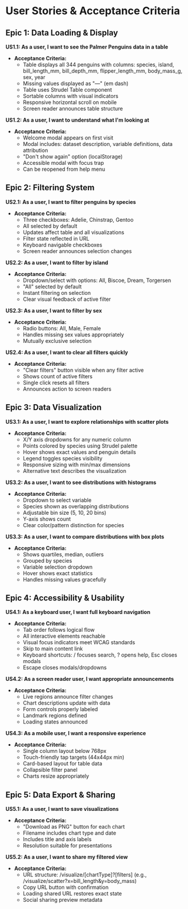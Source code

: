 # User Stories & Acceptance Criteria

## Epic 1: Data Loading & Display

**US1.1: As a user, I want to see the Palmer Penguins data in a table**

- **Acceptance Criteria:**
  - Table displays all 344 penguins with columns: species, island, bill_length_mm, bill_depth_mm, flipper_length_mm, body_mass_g, sex, year
  - Missing values displayed as "—" (em dash)
  - Table uses Strudel Table component
  - Sortable columns with visual indicators
  - Responsive horizontal scroll on mobile
  - Screen reader announces table structure

**US1.2: As a user, I want to understand what I'm looking at**

- **Acceptance Criteria:**
  - Welcome modal appears on first visit
  - Modal includes: dataset description, variable definitions, data attribution
  - "Don't show again" option (localStorage)
  - Accessible modal with focus trap
  - Can be reopened from help menu

## Epic 2: Filtering System

**US2.1: As a user, I want to filter penguins by species**

- **Acceptance Criteria:**
  - Three checkboxes: Adelie, Chinstrap, Gentoo
  - All selected by default
  - Updates affect table and all visualizations
  - Filter state reflected in URL
  - Keyboard navigable checkboxes
  - Screen reader announces selection changes

**US2.2: As a user, I want to filter by island**

- **Acceptance Criteria:**
  - Dropdown/select with options: All, Biscoe, Dream, Torgersen
  - "All" selected by default
  - Instant filtering on selection
  - Clear visual feedback of active filter

**US2.3: As a user, I want to filter by sex**

- **Acceptance Criteria:**
  - Radio buttons: All, Male, Female
  - Handles missing sex values appropriately
  - Mutually exclusive selection

**US2.4: As a user, I want to clear all filters quickly**

- **Acceptance Criteria:**
  - "Clear filters" button visible when any filter active
  - Shows count of active filters
  - Single click resets all filters
  - Announces action to screen readers

## Epic 3: Data Visualization

**US3.1: As a user, I want to explore relationships with scatter plots**

- **Acceptance Criteria:**
  - X/Y axis dropdowns for any numeric column
  - Points colored by species using Strudel palette
  - Hover shows exact values and penguin details
  - Legend toggles species visibility
  - Responsive sizing with min/max dimensions
  - Alternative text describes the visualization

**US3.2: As a user, I want to see distributions with histograms**

- **Acceptance Criteria:**
  - Dropdown to select variable
  - Species shown as overlapping distributions
  - Adjustable bin size (5, 10, 20 bins)
  - Y-axis shows count
  - Clear color/pattern distinction for species

**US3.3: As a user, I want to compare distributions with box plots**

- **Acceptance Criteria:**
  - Shows quartiles, median, outliers
  - Grouped by species
  - Variable selection dropdown
  - Hover shows exact statistics
  - Handles missing values gracefully

## Epic 4: Accessibility & Usability

**US4.1: As a keyboard user, I want full keyboard navigation**

- **Acceptance Criteria:**
  - Tab order follows logical flow
  - All interactive elements reachable
  - Visual focus indicators meet WCAG standards
  - Skip to main content link
  - Keyboard shortcuts: / focuses search, ? opens help, Esc closes modals
  - Escape closes modals/dropdowns

**US4.2: As a screen reader user, I want appropriate announcements**

- **Acceptance Criteria:**
  - Live regions announce filter changes
  - Chart descriptions update with data
  - Form controls properly labeled
  - Landmark regions defined
  - Loading states announced

**US4.3: As a mobile user, I want a responsive experience**

- **Acceptance Criteria:**
  - Single column layout below 768px
  - Touch-friendly tap targets (44x44px min)
  - Card-based layout for table data
  - Collapsible filter panel
  - Charts resize appropriately

## Epic 5: Data Export & Sharing

**US5.1: As a user, I want to save visualizations**

- **Acceptance Criteria:**
  - "Download as PNG" button for each chart
  - Filename includes chart type and date
  - Includes title and axis labels
  - Resolution suitable for presentations

**US5.2: As a user, I want to share my filtered view**

- **Acceptance Criteria:**
  - URL structure: /visualize/[chartType]?[filters] (e.g., /visualize/scatter?x=bill_length&y=body_mass)
  - Copy URL button with confirmation
  - Loading shared URL restores exact state
  - Social sharing preview metadata
